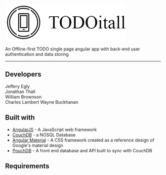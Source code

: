 ![Alt text](logo.png)

An Offline-first TODO single page angular app with back-end user authentication and data storing
___
## Developers
Jeffery Egly  
Jonathan Thall  
William Brownson  
Charles Lambert
Wayne Buckhanan

## Built with
* [AngularJS](https://angularjs.org/) - A JavaScript web framework
* [CouchDB](http://couchdb.apache.org/) - a NOSQL Database
* [Angular Material](https://material.angularjs.org/latest/) - A CSS framework created as a reference design of Google's material design
* [PouchDB](https://pouchdb.com/) - A front end database and API built to sync with CouchDB
## Requirements
